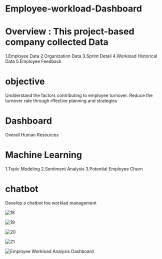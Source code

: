 # Employee-workload-Dashboard
# Overview : This project-based company collected Data
1.Employee Data
2.Organization Data
3.Sprint Detail
4.Workload Historical Data
5.Employee Feedback
# objective 
Undderstand the factors contributing to employee turnover.
Reduce the turnover rate through rffective planning and strategies
# Dashboard
Overall Human Resources
# Machine Learning
1.Topic Modeling
2.Sentiment Analysis
3.Potential Employee Churn
# chatbot
Develop a chatbot foe worklad management

![18](https://github.com/user-attachments/assets/b981ad2c-79d4-4b27-a32c-cca5324a0150)


![19](https://github.com/user-attachments/assets/86243e59-cb37-454c-b757-9e35b49dfcb0)


![20](https://github.com/user-attachments/assets/7ebc9446-5521-41d0-b765-ca076eb75f24)


![21](https://github.com/user-attachments/assets/aa479d21-68a9-47fa-ba3a-cb348f5bf706)



![Employee Workload Analysis Dashboard](https://github.com/user-attachments/assets/af3d8278-902a-42c5-b94a-6bb492db4f05)










